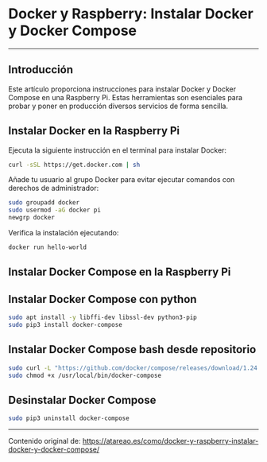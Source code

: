 # Docker y Raspberry: Instalar Docker y Docker Compose

---

## Introducción

Este artículo proporciona instrucciones para instalar Docker y Docker Compose en una Raspberry Pi. Estas herramientas son esenciales para probar y poner en producción diversos servicios de forma sencilla.

## Instalar Docker en la Raspberry Pi

Ejecuta la siguiente instrucción en el terminal para instalar Docker:

```bash
curl -sSL https://get.docker.com | sh
```

Añade tu usuario al grupo Docker para evitar ejecutar comandos con derechos de administrador:

```bash
sudo groupadd docker
sudo usermod -aG docker pi
newgrp docker
```

Verifica la instalación ejecutando:

```bash
docker run hello-world
```

## Instalar Docker Compose en la Raspberry Pi

## Instalar Docker Compose con python

```bash
sudo apt install -y libffi-dev libssl-dev python3-pip
sudo pip3 install docker-compose
```

## Instalar Docker Compose bash desde repositorio

```bash
sudo curl -L "https://github.com/docker/compose/releases/download/1.24.1/docker-compose-$(uname -s)-$(uname -m)" -o /usr/local/bin/docker-compose
sudo chmod +x /usr/local/bin/docker-compose
```

## Desinstalar Docker Compose

```bash
sudo pip3 uninstall docker-compose
```

---
Contenido original de: https://atareao.es/como/docker-y-raspberry-instalar-docker-y-docker-compose/